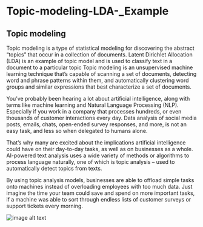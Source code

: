 # Topic-modeling-LDA-_Example
## Topic modeling
Topic modeling is a type of statistical modeling for discovering the abstract “topics” that occur in a collection of documents. Latent Dirichlet Allocation (LDA) is an example of topic model and is used to classify text in a document to a particular topic
Topic modeling is an unsupervised machine learning technique that’s capable of scanning a set of documents, detecting word and phrase patterns within them, and automatically clustering word groups and similar expressions that best characterize a set of documents.

You’ve probably been hearing a lot about artificial intelligence, along with terms like machine learning and Natural Language Processing (NLP). Especially if you work in a company that processes hundreds, or even thousands of customer interactions every day. Data analysis of social media posts, emails, chats, open-ended survey responses, and more, is not an easy task, and less so when delegated to humans alone.

That’s why many are excited about the implications artificial intelligence could have on their day-to-day tasks, as well as on businesses as a whole. AI-powered text analysis uses a wide variety of methods or algorithms to process language naturally, one of which is topic analysis – used to automatically detect topics from texts. 

By using topic analysis models, businesses are able to offload simple tasks onto machines instead of overloading employees with too much data. Just imagine the time your team could save and spend on more important tasks, if a machine was able to sort through endless lists of customer surveys or support tickets every morning.

![image alt text](https://github.com/h9-tect/Topic-modeling-LDA-_Example/blob/main/LDA_pic.png)
